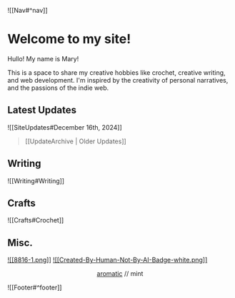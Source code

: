![[Nav#^nav]]

# Welcome to my site!

Hullo! My name is Mary!

This is a space to share my creative hobbies like crochet, creative writing, and web development. I'm inspired by the creativity of personal narratives, and the passions of the indie web.

## Latest Updates
![[SiteUpdates#December 16th, 2024]]
> [[UpdateArchive | Older Updates]]

## Writing
![[Writing#Writing]]

## Crafts
![[Crafts#Crochet]]

## Misc.
<a href="https://kalechips.net/responsive/index">![[8816-1.png]]</a> <a href="https://notbyai.fyi">![[Created-By-Human-Not-By-AI-Badge-white.png]]</a>
<!--Aromatic webclique-->
<p align="center"><a href="http://aromatic.wings.nu/">aromatic</a> // mint</p>



![[Footer#^footer]]